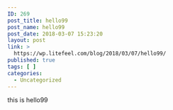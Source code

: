 ```yaml
---
ID: 269
post_title: hello99
post_name: hello99
post_date: 2018-03-07 15:23:20
layout: post
link: >
  https://wp.litefeel.com/blog/2018/03/07/hello99/
published: true
tags: [ ]
categories:
  - Uncategorized
---
```

this is hello99
